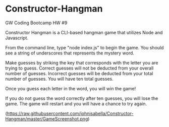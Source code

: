 # Constructor-Hangman
GW Coding Bootcamp HW #9

Constructor Hangman is a CLI-based hangman game that utilizes Node and Javascript.

From the command line, type "node index.js" to begin the game. You should see a string of underscores that represents the mystery word. 

Make guesses by striking the key that corresponds with the letter you are trying to guess. Correct guesses will not be deducted from your overall number of guesses. Incorrect guesses will be deducted from your total number of guesses. You will have ten total guesses. 

Once you guess each letter in the word, you will win the game!

If you do not guess the word correctly after ten guesses, you will lose the game. The game will restart and you will have a chance to try again.

(https://raw.githubusercontent.com/johnisabella/Constructor-Hangman/master/GameScreenshot.png)
